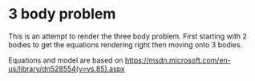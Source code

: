 # 3 body problem
This is an attempt to render the three body problem. First starting with 2 bodies to get the equations rendering right then moving onto 3 bodies. 

Equations and model are based on https://msdn.microsoft.com/en-us/library/dn528554(v=vs.85).aspx
